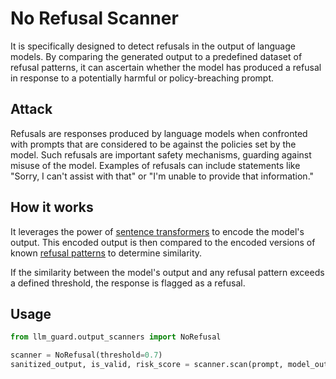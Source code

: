 # No Refusal Scanner

It is specifically designed to detect refusals in the output of language models. By comparing the generated output to a
predefined dataset of refusal patterns, it can ascertain whether the model has produced a refusal in response to a
potentially harmful or policy-breaching prompt.

## Attack

Refusals are responses produced by language models when confronted with prompts that are considered to be against the
policies set by the model. Such refusals are important safety mechanisms, guarding against misuse of the model. Examples
of refusals can include statements like "Sorry, I can't assist with that" or "I'm unable to provide that information."

## How it works

It leverages the power
of [sentence transformers](https://huggingface.co/sentence-transformers/all-MiniLM-L6-v2) to encode the model's output.
This encoded output is then compared to the encoded versions of
known [refusal patterns](../../llm_guard/resources/refusal.json) to determine similarity.

If the similarity between the model's output and any refusal pattern exceeds a defined threshold, the response is
flagged as a refusal.

## Usage

```python
from llm_guard.output_scanners import NoRefusal

scanner = NoRefusal(threshold=0.7)
sanitized_output, is_valid, risk_score = scanner.scan(prompt, model_output)
```
